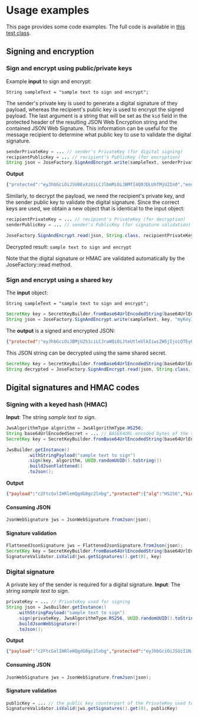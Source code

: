 # Usage examples

This page provides some code examples. The full code is available in [this test class](https://github.com/KeyBridge/lib-jose/blob/master/src/test/java/org/ietf/jose/demo/DemoTest.java).

## Signing and encryption

### Sign and encrypt using public/private keys

Example **input** to sign and encrypt:
```
String sampleText = "sample text to sign and encrypt";
```

The sender's private key is used to generate a digital signature of they payload, whereas the recipient's public key is used to encrypt the signed payload. The last argument is a string that will be set as the `kid` field in the protected header of the resulting JSON Web Encryption string and the contained JSON Web Signature. This information can be useful for the message recipient to determine what public key to use to validate the digital signature. 

```java
senderPrivateKey = ... // sender's PrivateKey (for digital signing)
recipientPublicKey = ... // recipient's PublicKey (for encryption)
String json = JoseFactory.SignAndEncrypt.write(sampleText, senderPrivateKey, recipientPublicKey, "myKeyId");
```

**Output**

```javascript
{"protected":"eyJhbGciOiJSU0ExXzUiLCJlbmMiOiJBMTI4Q0JDLUhTMjU2In0","encrypted_key":"Vb9FW86Z5J3Kbcg-05I8qy1ADmeqD2MBDK0_7RosUaEtWLEvBeqgGxfQxLI5acjlrZbtsulUVxcOsiMg37MHqjIHhglCyDV8bdV2X9BlcyLyxe2xHqqPxZAn5KlY9vDptdx7djvZvfWPxnK3qaMTY5YKOflkHqzu5CLrQjHuvxvkDsjxDjPcl6_evrCqYaeJ45h_qzTDVaOoqSl3Z6Fv0az39h0jocSBwF4aIw_WpN2RXF787NPZe9gPzhsWudwYED_-bNhCbPssjF87j9ErPe8n0jGywXGc4oPAIZ7Ju0op1fQ_MedHNmZ7jOJgEbr-MWR5SlgqnqIZj6l_NR7MOA","iv":"-mFR5g_xCQKwTBPwCkQgbQ","ciphertext":"2N8nxhH9WPdrdjb1Ma7B2K3XXLnj6PIqDawR347HeFQS7XY-UVVl6qgvQy0zlwF2mblEgJiHkMxNPjnLC8URQpY9GsHcGEiCk9SmrKNqyX24f4dnStJFUTfQgpF7GsxEyOu4NGSYr4tmr7vpycW_WDgFIbZz5ZLc1PTcjazdwY8xiKNH4Jd_tJvBoLi4vYOVH1OzF6hWFSRkTSjbYRRF87XnsJwGBKH-56g1_MuI5FxXM9wYjsMeJNJ5hudsB7SMsdYYspDLVnuJ_wTHgf-tv3pi5yJCzp95Ai4L7G7CjLyWJFmEhxwuksLSk379TjeNO7RoEJWMBk_PuQ0XSoyF5OGfEMmZ7LMp2oXd1T6ccm6jf1rcqAZQuVg3koQWCGuK3hrwrTx5fhVixnuLEUlc-fGCKJZAvyHjxIDunFAsTeE6vDNecieLsedM6cTaXZ-xrJioYJXLlNAsrLq3VGuZxwSSVwzibsZ-LMwfJhJHvEiiHBjLXiKODW49e4Lol7eMRqBS1oi-BOrTW3EWP-BzkbTG_sDQJUmtf6lIfTGyZP-xb_YFbKPBtNUMNCh91tRUGK7n4s35x_aeFt-y4EtROH00z39BE6KsFTcB5_HP7cOQxsYJQV8zk52YKicth4EL","tag":"0jVcl-qMfMvW5SywFIbqRg","aad":"ZXlKaGJHY2lPaUpTVTBFeFh6VWlMQ0psYm1NaU9pSkJNVEk0UTBKRExVaFRNalUySW4w"}
```

Similarly, to decrypt the payload, we need the recipient's private key, and the sender public key to validate the digital signature. Since the correct keys are used, we obtain a new object that is identical to the input object:

```java
recipientPrivateKey = ... // recipient's PrivateKey (for decryption)
senderPublicKey = ... // sender's PublicKey (for signature validation)

JoseFactory.SignAndEncrypt.read(json, String.class, recipientPrivateKey, senderPublicKey);
```

Decrypted result: `sample text to sign and encrypt`

Note that the digital signature or HMAC are validated automatically by the JoseFactory::read method. 

### Sign and encrypt using a shared key

The **input** object:

```
String sampleText = "sample text to sign and encrypt";
```

```java
SecretKey key = SecretKeyBuilder.fromBase64UrlEncodedString(base64UrlEncodedSecret);
String json = JoseFactory.SignAndEncrypt.write(sampleText, key, "myKeyId");```
```

The **output** is a signed and encrypted JSON:

```json
{"protected":"eyJhbGciOiJBMjU2S1ciLCJraWQiOiJteUtleUlkIiwiZW5jIjoiQTEyOENCQy1IUzI1NiJ9","encrypted_key":"jFRwPoyk_FacqXzCArBs9qGQRMbbB_cFJiq0GCUK75ftWabXuPkkYw","iv":"58prHwsdTNDV-eh5UqwzHA","ciphertext":"OnOhDgZlnHpUPQ6IMs52KJh9jX-lS4HBKNrDkCWfWi1Zc2v0KIVkXk-3nKsxzEbt-ptxUadilbGqW4lXww_GssoB_85sL3wy8oEcROKd0yyKzWzgpsuluK-RNWVF0s0m_jvMWAW91q9GtYTNjqlPZ9jQNvj4QeedO1zsXXdDP8Kl6vNkKI2VN0hr8hn23cbKFfhc5mEu9RglXv7ZWeP2FsrCFYnWhAKCIlCDpBYEpQU","tag":"eBU3DvmSAvjxp1ntqXsqqg","aad":"ZXlKaGJHY2lPaUpCTWpVMlMxY2lMQ0pyYVdRaU9pSnRlVXRsZVVsa0lpd2laVzVqSWpvaVFURXlPRU5DUXkxSVV6STFOaUo5"}
```

This JSON string can be decrypted using the same shared secret. 

```java
SecretKey key = SecretKeyBuilder.fromBase64UrlEncodedString(base64UrlEncodedSecret);
String decrypted = JoseFactory.SignAndEncrypt.read(json, String.class, key);
```

## Digital signatures and HMAC codes

### Signing with a keyed hash (HMAC)

**Input**: The string _sample text to sign_.

```java
JwsAlgorithmType algorithm = JwsAlgorithmType.HS256;
String base64UrlEncodedSecret = ... // BASE64URL-encoded bytes of the shared secret
SecretKey key = SecretKeyBuilder.fromBase64UrlEncodedString(base64UrlEncodedSecret);

JwsBuilder.getInstance()
        .withStringPayload("sample text to sign")
        .sign(key, algorithm, UUID.randomUUID().toString())
        .buildJsonFlattened()
        .toJson();
```

**Output**

```json
{"payload":"c2FtcGxlIHRleHQgdG8gc2lnbg","protected":{"alg":"HS256","kid":"2800c8be-c1c7-47ff-834c-8e3e8b5fae8c"},"signature":"n8XlgS6VjBBEAPAbciGAYXbJrz9Wps1MUZ7_p-NuSzM"}
```

#### Consuming JSON

```java
JsonWebSignature jws = JsonWebSignature.fromJson(json);
```

#### Signature validation

```java
FlattenedJsonSignature jws = FlattenedJsonSignature.fromJson(json);
SecretKey key = SecretKeyBuilder.fromBase64UrlEncodedString(base64UrlEncodedSecret);
SignatureValidator.isValid(jws.getSignatures().get(0), key)
```

### Digital signature

A private key of the sender is required for a digital signature. **Input**: The string _sample text to sign_.

```java
privateKey = ... // PrivateKey used for signing
String json = JwsBuilder.getInstance()
    .withStringPayload("sample text to sign")
    .sign(privateKey, JwsAlgorithmType.RS256, UUID.randomUUID().toString())
    .buildJsonWebSignature()
    .toJson();
```

**Output**

```json
{"payload":"c2FtcGxlIHRleHQgdG8gc2lnbg","protected":"eyJhbGciOiJSUzI1NiIsImtpZCI6IjA2MzcxZTg1LTlhMDgtNDhmOC1iOTJhLTQ0OGQ4NGQxODI2YiJ9","signature":"J4jDwWDmyuGcrrcNTQvdbNWsP8zJ8s7H_M_wDbBF9qu2L4VwaTYsrdxY9wX4D3R-VGUaRKE14IwfBkYNxlsYjhnpD2hP9ueD7HZYUzPFK8hgEm0CZLWF-tIbfhXzw6ZhfTM51s0UMwiFR2Y06lJBVNWrVj8lGezgVbW6zP1egfoYGv4XAP0pCByrZPLzhP6ncROPX2etoElgBFdiTahf1htXcTx8AVX4wLRtKgh8gDRC6MaGyWi-fX___0cd8j3X4hYCmqd3sFjuhAmRrxFozL52imge0YHoFZNEpHBQl0kRsE2K3qw2ge0dPOuBHMW-cgGq3oPLTYSiJEs8dlKgtw"}
```

#### Consuming JSON

```java
JsonWebSignature jws = JsonWebSignature.fromJson(json);
```

#### Signature validation

```java
publicKey = ... // the public key counterpart of the PrivateKey used to sign
SignatureValidator.isValid(jws.getSignatures().get(0), publicKey)
```
